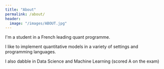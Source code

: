 ```yaml
---
title: "About"
permalink: /about/
header:
  image: "/images/ABOUT.jpg"
---
```


I'm a student in a French leading quant programme.

I like to implement quantitative models in a variety of settings and programming languages.

I also dabble in Data Science and Machine Learning (scored A on the exam)

